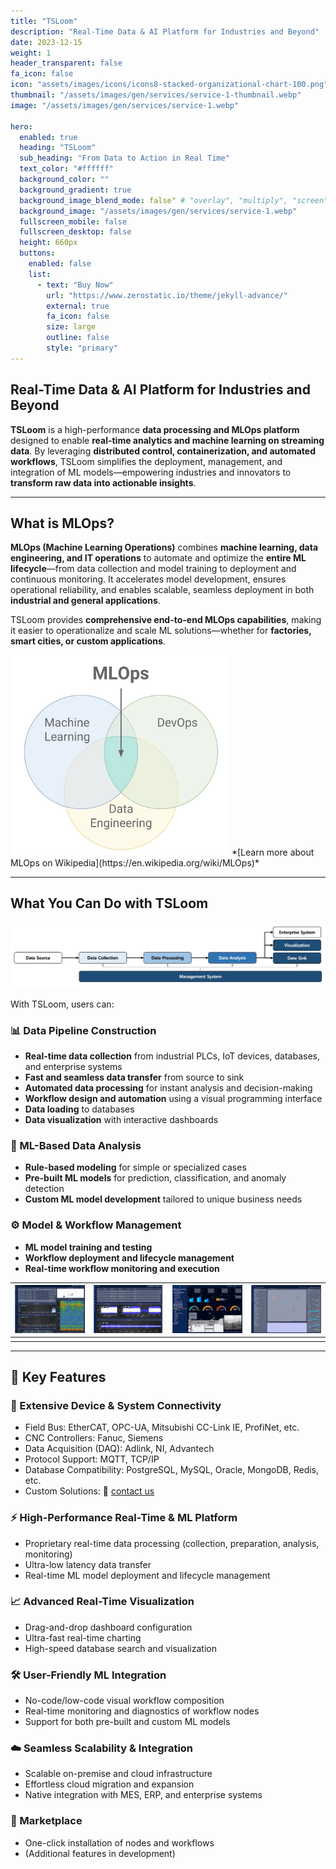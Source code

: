 ```yaml
---
title: "TSLoom"
description: "Real-Time Data & AI Platform for Industries and Beyond"
date: 2023-12-15
weight: 1
header_transparent: false
fa_icon: false
icon: "assets/images/icons/icons8-stacked-organizational-chart-100.png"
thumbnail: "/assets/images/gen/services/service-1-thumbnail.webp"
image: "/assets/images/gen/services/service-1.webp"

hero:
  enabled: true
  heading: "TSLoom"
  sub_heading: "From Data to Action in Real Time"
  text_color: "#ffffff"
  background_color: ""
  background_gradient: true
  background_image_blend_mode: false" # "overlay", "multiply", "screen"
  background_image: "/assets/images/gen/services/service-1.webp"
  fullscreen_mobile: false
  fullscreen_desktop: false
  height: 660px
  buttons:
    enabled: false
    list:
      - text: "Buy Now"
        url: "https://www.zerostatic.io/theme/jekyll-advance/"
        external: true
        fa_icon: false
        size: large
        outline: false
        style: "primary"
---
```


## Real-Time Data & AI Platform for Industries and Beyond
 
**TSLoom** is a high-performance **data processing and MLOps platform** designed to enable **real-time analytics and machine learning on streaming data**. By leveraging **distributed control, containerization, and automated workflows**, TSLoom simplifies the deployment, management, and integration of ML models—empowering industries and innovators to **transform raw data into actionable insights**.

---

## What is MLOps?

**MLOps (Machine Learning Operations)** combines **machine learning, data engineering, and IT operations** to automate and optimize the **entire ML lifecycle**—from data collection and model training to deployment and continuous monitoring. It accelerates model development, ensures operational reliability, and enables scalable, seamless deployment in both **industrial and general applications**.

TSLoom provides **comprehensive end-to-end MLOps capabilities**, making it easier to operationalize and scale ML solutions—whether for **factories, smart cities, or custom applications**.

<img src="/assets/images/gen/services/mlops.webp" width="350">
*[Learn more about MLOps on Wikipedia](https://en.wikipedia.org/wiki/MLOps)*

---

## What You Can Do with TSLoom

<img src="/assets/images/gen/services/tsloom-flow.webp" width="800">

With TSLoom, users can:

### 📊 Data Pipeline Construction
- **Real-time data collection** from industrial PLCs, IoT devices, databases, and enterprise systems
- **Fast and seamless data transfer** from source to sink
- **Automated data processing** for instant analysis and decision-making
- **Workflow design and automation** using a visual programming interface
- **Data loading** to databases
- **Data visualization** with interactive dashboards

### 🤖 ML-Based Data Analysis
- **Rule-based modeling** for simple or specialized cases
- **Pre-built ML models** for prediction, classification, and anomaly detection
- **Custom ML model development** tailored to unique business needs

### ⚙️ Model & Workflow Management
- **ML model training and testing**
- **Workflow deployment and lifecycle management**
- **Real-time workflow monitoring and execution**

|<img src="/assets/images/gen/services/tsloom1.webp" width="200">|<img src="/assets/images/gen/services/tsloom2.webp" width="200">|<img src="/assets/images/gen/services/tsloom3.webp" width="200">|<img src="/assets/images/gen/services/tsloom4.webp" width="200">|
 |:---:|:---:|:---:|:---:|
|||||

---

## 🔑 Key Features

### 🔌 Extensive Device & System Connectivity
- Field Bus: EtherCAT, OPC-UA, Mitsubishi CC-Link IE, ProfiNet, etc.
- CNC Controllers: Fanuc, Siemens
- Data Acquisition (DAQ): Adlink, NI, Advantech
- Protocol Support: MQTT, TCP/IP
- Database Compatibility: PostgreSQL, MySQL, Oracle, MongoDB, Redis, etc.
- Custom Solutions: 📩 [contact us](mailto:info@vcanus.com)

### ⚡ High-Performance Real-Time & ML Platform
- Proprietary real-time data processing (collection, preparation, analysis, monitoring)
- Ultra-low latency data transfer
- Real-time ML model deployment and lifecycle management

### 📈 Advanced Real-Time Visualization
- Drag-and-drop dashboard configuration
- Ultra-fast real-time charting
- High-speed database search and visualization

### 🛠️ User-Friendly ML Integration
- No-code/low-code visual workflow composition
- Real-time monitoring and diagnostics of workflow nodes
- Support for both pre-built and custom ML models

### ☁️ Seamless Scalability & Integration
- Scalable on-premise and cloud infrastructure
- Effortless cloud migration and expansion
- Native integration with MES, ERP, and enterprise systems

### 🛒 Marketplace
- One-click installation of nodes and workflows
- (Additional features in development)



